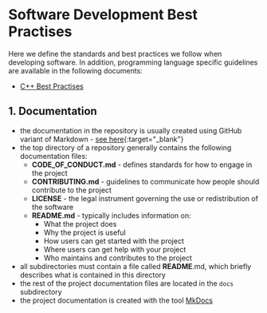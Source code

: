 # Software Development Best Practises

Here we define the standards and best practices we follow when developing software.
In addition, programming language specific guidelines are available in the following documents:

- [C++ Best Practises](best_practises_cpp.md)

## 1. Documentation

- the documentation in the repository is usually created using GitHub variant of Markdown - [see here](https://docs.github.com/en/get-started/writing-on-github/getting-started-with-writing-and-formatting-on-github/basic-writing-and-formatting-syntax){:target="_blank"}
- the top directory of a repository generally contains the following documentation files:
  - **CODE_OF_CONDUCT.md** - defines standards for how to engage in the project
  - **CONTRIBUTING.md** - guidelines to communicate how people should contribute to the project
  - **LICENSE** - the legal instrument governing the use or redistribution of the software
  - **README.md** - typically includes information on:
    - What the project does
    - Why the project is useful
    - How users can get started with the project
    - Where users can get help with your project
    - Who maintains and contributes to the project
- all subdirectories must contain a file called **README**.md, which briefly describes what is contained in this directory
- the rest of the project documentation files are located in the `docs` subdirectory
- the project documentation is created with the tool [MkDocs](https://www.mkdocs.org)

